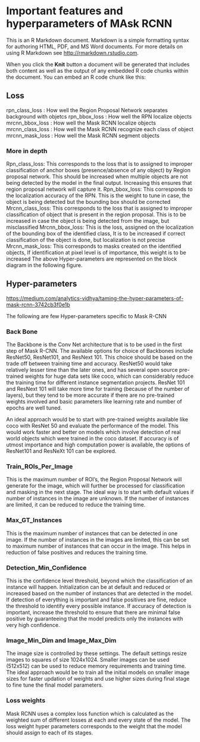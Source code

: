 
# Important features and hyperparameters of MAsk RCNN

This is an R Markdown document. Markdown is a simple formatting syntax for authoring HTML, PDF, and MS Word documents. For more details on using R Markdown see <http://rmarkdown.rstudio.com>.

When you click the **Knit** button a document will be generated that includes both content as well as the output of any embedded R code chunks within the document. You can embed an R code chunk like this:

## Loss

rpn_class_loss : How well the Region Proposal Network separates background with objetcs
rpn_bbox_loss : How well the RPN localize objects
mrcnn_bbox_loss : How well the Mask RCNN localize objects
mrcnn_class_loss : How well the Mask RCNN recognize each class of object
mrcnn_mask_loss : How well the Mask RCNN segment objects

### More in depth
Rpn_class_loss: This corresponds to the loss that is to assigned to improper classification of anchor boxes (presence/absence of any object) by Region proposal network. This should be increased when multiple objects are not being detected by the model in the final output. Increasing this ensures that region proposal network will capture it.
Rpn_bbox_loss: This corresponds to the localization accuracy of the RPN. This is the weight to tune in case, the object is being detected but the bounding box should be corrected
Mrcnn_class_loss: This corresponds to the loss that is assigned to improper classification of object that is present in the region proposal. This is to be increased in case the object is being detected from the image, but misclassified
Mrcnn_bbox_loss: This is the loss, assigned on the localization of the bounding box of the identified class, It is to be increased if correct classification of the object is done, but localization is not precise
Mrcnn_mask_loss: This corresponds to masks created on the identified objects, If identification at pixel level is of importance, this weight is to be increased
The above Hyper-parameters are represented on the block diagram in the following figure.

## Hyper-parameters

https://medium.com/analytics-vidhya/taming-the-hyper-parameters-of-mask-rcnn-3742cb3f0e1b

The following are few Hyper-parameters specific to Mask R-CNN

### Back Bone
The Backbone is the Conv Net architecture that is to be used in the first step of Mask R-CNN. The available options for choice of Backbones include ResNet50, ResNet101, and ResNext 101. This choice should be based on the trade off between training time and accuracy. ResNet50 would take relatively lesser time than the later ones, and has several open source pre-trained weights for huge data sets like coco, which can considerably reduce the training time for different instance segmentation projects. ResNet 101 and ResNext 101 will take more time for training (because of the number of layers), but they tend to be more accurate if there are no pre-trained weights involved and basic parameters like learning rate and number of epochs are well tuned.

An ideal approach would be to start with pre-trained weights available like coco with ResNet 50 and evaluate the performance of the model. This would work faster and better on models which involve detection of real world objects which were trained in the coco dataset. If accuracy is of utmost importance and high computation power is available, the options of ResNet101 and ResNeXt 101 can be explored.

### Train_ROIs_Per_Image
This is the maximum number of ROI’s, the Region Proposal Network will generate for the image, which will further be processed for classification and masking in the next stage. The ideal way is to start with default values if number of instances in the image are unknown. If the number of instances are limited, it can be reduced to reduce the training time.

### Max_GT_Instances
This is the maximum number of instances that can be detected in one image. If the number of instances in the images are limited, this can be set to maximum number of instances that can occur in the image. This helps in reduction of false positives and reduces the training time.

### Detection_Min_Confidence
This is the confidence level threshold, beyond which the classification of an instance will happen. Initialization can be at default and reduced or increased based on the number of instances that are detected in the model. If detection of everything is important and false positives are fine, reduce the threshold to identify every possible instance. If accuracy of detection is important, increase the threshold to ensure that there are minimal false positive by guaranteeing that the model predicts only the instances with very high confidence.

### Image_Min_Dim and Image_Max_Dim
The image size is controlled by these settings. The default settings resize images to squares of size 1024x1024. Smaller images can be used (512x512) can be used to reduce memory requirements and training time. The ideal approach would be to train all the initial models on smaller image sizes for faster updation of weights and use higher sizes during final stage to fine tune the final model parameters.

### Loss weights
Mask RCNN uses a complex loss function which is calculated as the weighted sum of different losses at each and every state of the model. The loss weight hyper parameters corresponds to the weight that the model should assign to each of its stages.

